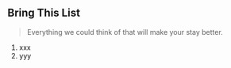 ## Bring This List
> Everything we could think of that will make your stay better.

1. xxx
2. yyy

    


